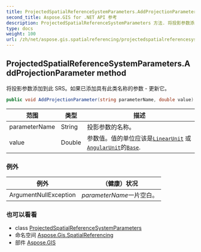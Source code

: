 ```yaml
---
title: ProjectedSpatialReferenceSystemParameters.AddProjectionParameter
second_title: Aspose.GIS for .NET API 参考
description: ProjectedSpatialReferenceSystemParameters 方法. 将投影参数添加到此 SRS如果已添加具有此类名称的参数  更新它
type: docs
weight: 100
url: /zh/net/aspose.gis.spatialreferencing/projectedspatialreferencesystemparameters/addprojectionparameter/
---
```

## ProjectedSpatialReferenceSystemParameters.AddProjectionParameter method

将投影参数添加到此 SRS。如果已添加具有此类名称的参数 - 更新它。

```csharp
public void AddProjectionParameter(string parameterName, double value)
```

| 范围 | 类型 | 描述 |
| --- | --- | --- |
| parameterName | String | 投影参数的名称。 |
| value | Double | 参数值。值的单位应该是[`LinearUnit`](../linearunit/) 或[`AngularUnit`](../../geographicspatialreferencesystem/angularunit/)的[`Base`](../base/). |

### 例外

| 例外 | （健康）状况 |
| --- | --- |
| ArgumentNullException | *parameterName*一片空白。 |

### 也可以看看

* class [ProjectedSpatialReferenceSystemParameters](../)
* 命名空间 [Aspose.Gis.SpatialReferencing](../../projectedspatialreferencesystemparameters/)
* 部件 [Aspose.GIS](../../../)



